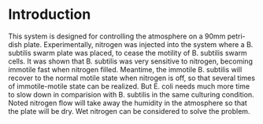 # Introduction
This system is designed for controlling the atmosphere on a 90mm petri-dish plate. Experimentally, nitrogen was injected into the system where a B. subtilis swarm plate was placed, to cease the motility of B. subtilis swarm cells. It was shown that B. subtilis was very sensitive to nitrogen, becoming immotile fast when nitrogen filled. Meantime, the immotile B. subtilis will recover to the normal motile state when nitrogen is off, so that several times of immotile-motile state can be realized. But E. coli needs much more time to slow down in comparision with B. subtilis in the same culturing condition.
Noted nitrogen flow will take away the humidity in the atmosphere so that the plate will be dry. Wet nitrogen can be considered to solve the problem.
